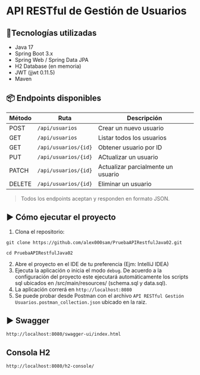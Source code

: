 # API RESTful de Gestión de Usuarios

## 🚀Tecnologías utilizadas
- Java 17
- Spring Boot 3.x
- Spring Web / Spring Data JPA
- H2 Database (en memoria)
- JWT (jjwt 0.11.5)
- Maven

## 📦 Endpoints disponibles

| Método | Ruta                  | Descripción                        |
|--------|-----------------------|------------------------------------|
| POST   | `/api/usuarios`       | Crear un nuevo usuario             |
| GET    | `/api/usuarios`       | Listar todos los usuarios          |
| GET    | `/api/usuarios/{id}`  | Obtener usuario por ID             |
| PUT    | `/api/usuarios/{id}`  | ACtualizar un usuario              |
| PATCH  | `/api/usuarios/{id}`  | Actualizar parcialmente un usuario |
| DELETE | `/api/usuarios/{id}`  | Eliminar un usuario                |

> Todos los endpoints aceptan y responden en formato JSON.

## ▶️ Cómo ejecutar el proyecto
1. Clona el repositorio:

`git clone https://github.com/alex000sam/PruebaAPIRestfulJava02.git`

`cd PruebaAPIRestfulJava02`

2. Abre el proyecto en el IDE de tu preferencia (Ejm: IntelliJ IDEA)
3. Ejecuta la aplicación o inicia el modo `debug`. De acuerdo a la configuración del proyecto este ejecutará automáticamente los scripts sql ubicados en /src/main/resources/ (schema.sql y data.sql). 
4. La aplicación correrá en `http://localhost:8080`
5. Se puede probar desde Postman con el archivo `API RESTful Gestión Usuarios.postman_collection.json` ubicado en la raiz.

## ▶️ Swagger
`http://localhost:8080/swagger-ui/index.html`
## Consola H2
`http://localhost:8080/h2-console/`